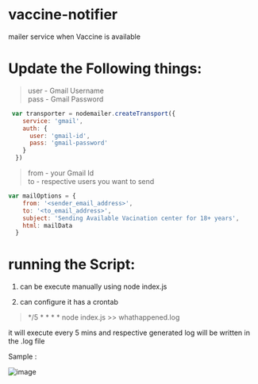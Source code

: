 # vaccine-notifier
mailer service when Vaccine is available 

# Update the Following things:

>user - Gmail Username <br/>
>pass - Gmail Password 

```javascript
 var transporter = nodemailer.createTransport({
    service: 'gmail',
    auth: {
      user: 'gmail-id',
      pass: 'gmail-password'
    }
  })
```

>from - your Gmail Id <br/>
>to - respective users you want to send
     
```javascript
var mailOptions = {
    from: '<sender_email_address>',
    to: '<to_email_address>',
    subject: 'Sending Available Vacination center for 18+ years',
    html: mailData
  }
```
# running the Script:

1. can be execute manually using
node index.js

2. can configure it has a crontab
>*/5 * * * * node index.js >> whathappened.log

it will execute every 5 mins and respective generated log will be written in the .log file

Sample :


![image](https://user-images.githubusercontent.com/26027206/118491890-1188d400-b73d-11eb-930e-8cd9659a795a.png)

